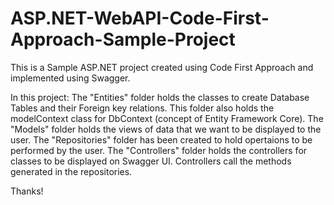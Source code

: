 # ASP.NET-WebAPI-Code-First-Approach-Sample-Project
This is a Sample ASP.NET project created using Code First Approach and implemented using Swagger.

In this project:
The "Entities" folder holds the classes to create Database Tables and their Foreign key relations.
This folder also holds the modelContext class for DbContext (concept of Entity Framework Core).
The "Models" folder holds the views of data that we want to be displayed to the user.
The "Repositories" folder has been created to hold opertaions to be performed by the user.
The "Controllers" folder holds the controllers for classes to be displayed on Swagger UI.
Controllers call the methods generated in the repositories.

Thanks!
